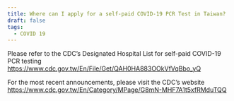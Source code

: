 ```yaml
---
title: Where can I apply for a self-paid COVID-19 PCR Test in Taiwan?
draft: false
tags:
  - COVID 19
---
```

Please refer to the CDC’s Designated Hospital List for self-paid COVID-19 PCR testing <https://www.cdc.gov.tw/En/File/Get/QAH0HA883OOkVfVqBbo_yQ>

For the most recent announcements, please visit the CDC’s website <https://www.cdc.gov.tw/En/Category/MPage/G8mN-MHF7A1t5xfRMduTQQ>